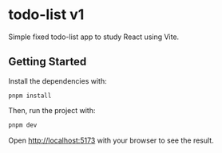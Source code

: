 # todo-list v1

Simple fixed todo-list app to study React using Vite.

## Getting Started

Install the dependencies with:

```bash:
pnpm install
```

Then, run the project with:

```bash
pnpm dev
```

Open [http://localhost:5173](http://localhost:5173) with your browser to see the result.
